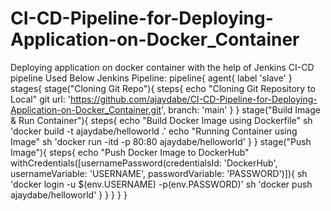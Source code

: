 # CI-CD-Pipeline-for-Deploying-Application-on-Docker_Container
Deploying application on docker container with the help of Jenkins CI-CD pipeline
Used Below Jenkins Pipeline:
pipeline{
    agent{
        label 'slave'
    }
    stages{
        stage("Cloning Git Repo"){
            steps{
                echo "Cloning Git Repository to Local"
                git url: 'https://github.com/ajaydabe/CI-CD-Pipeline-for-Deploying-Application-on-Docker_Container.git', branch: 'main'
            }
        }
        stage("Build Image & Run Container"){
            steps{
                echo "Build Docker Image using Dockerfile"
                sh 'docker build -t ajaydabe/helloworld .'
                echo "Running Container using Image"
                sh 'docker run -itd -p 80:80 ajaydabe/helloworld'
            }
        }
        stage("Push Image"){
            steps{
                echo "Push Docker Image to DockerHub"
                withCredentials([usernamePassword(credentialsId: 'DockerHub', usernameVariable: 'USERNAME', passwordVariable: 'PASSWORD')]){
                    sh 'docker login -u $(env.USERNAME) -p(env.PASSWORD)'
                    sh 'docker push ajaydabe/helloworld'
                }
            }
        }
    }
}
